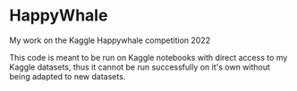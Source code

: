 # HappyWhale
My work on the Kaggle Happywhale competition 2022

This code is meant to be run on Kaggle notebooks with direct access to my Kaggle datasets, thus it cannot be run successfully on it's own without being adapted to new datasets.
